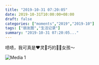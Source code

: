 ```yaml
---
title: "2019-10-31 07:20:05"
date: 2019-10-31T10:00:00+08:00
draft: false
categories: ["moments","2019","2019-10"]
tags: ["朋友圈","生活记录"]
summary: "2019-10-31 07:20:05..."
---
```


啧啧，我可真是❤️灵👋巧的🐷🐷女孩～

![Media 1](/Moments/photos/2019-10-31/201910310720050.jpg)

